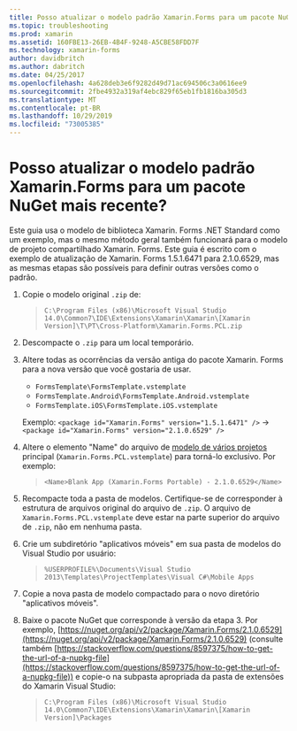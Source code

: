 ```yaml
---
title: Posso atualizar o modelo padrão Xamarin.Forms para um pacote NuGet mais recente?
ms.topic: troubleshooting
ms.prod: xamarin
ms.assetid: 160FBE13-26EB-4B4F-9248-A5CBE58FDD7F
ms.technology: xamarin-forms
author: davidbritch
ms.author: dabritch
ms.date: 04/25/2017
ms.openlocfilehash: 4a628deb3e6f9282d49d71ac694506c3a0616ee9
ms.sourcegitcommit: 2fbe4932a319af4ebc829f65eb1fb1816ba305d3
ms.translationtype: MT
ms.contentlocale: pt-BR
ms.lasthandoff: 10/29/2019
ms.locfileid: "73005385"
---
```

# <a name="can-i-update-the-xamarinforms-default-template-to-a-newer-nuget-package"></a>Posso atualizar o modelo padrão Xamarin.Forms para um pacote NuGet mais recente?

Este guia usa o modelo de biblioteca Xamarin. Forms .NET Standard como um exemplo, mas o mesmo método geral também funcionará para o modelo de projeto compartilhado Xamarin. Forms. Este guia é escrito com o exemplo de atualização de Xamarin. Forms 1.5.1.6471 para 2.1.0.6529, mas as mesmas etapas são possíveis para definir outras versões como o padrão.

1. Copie o modelo original `.zip` de:

    > `C:\Program Files (x86)\Microsoft Visual Studio 14.0\Common7\IDE\Extensions\Xamarin\Xamarin\[Xamarin Version]\T\PT\Cross-Platform\Xamarin.Forms.PCL.zip`

2. Descompacte o `.zip` para um local temporário.

3. Altere todas as ocorrências da versão antiga do pacote Xamarin. Forms para a nova versão que você gostaria de usar.
    * `FormsTemplate\FormsTemplate.vstemplate`
    * `FormsTemplate.Android\FormsTemplate.Android.vstemplate`
    * `FormsTemplate.iOS\FormsTemplate.iOS.vstemplate`

    Exemplo: `<package id="Xamarin.Forms" version="1.5.1.6471" />` -> `<package id="Xamarin.Forms" version="2.1.0.6529" />`

4. Altere o elemento "Name" do arquivo de [modelo de vários projetos](https://msdn.microsoft.com/library/ms185308.aspx) principal (`Xamarin.Forms.PCL.vstemplate`) para torná-lo exclusivo. Por exemplo:

    > `<Name>Blank App (Xamarin.Forms Portable) - 2.1.0.6529</Name>`

5. Recompacte toda a pasta de modelos. Certifique-se de corresponder à estrutura de arquivos original do arquivo de `.zip`. O arquivo de `Xamarin.Forms.PCL.vstemplate` deve estar na parte superior do arquivo de `.zip`, não em nenhuma pasta.

6. Crie um subdiretório "aplicativos móveis" em sua pasta de modelos do Visual Studio por usuário:
    > `%USERPROFILE%\Documents\Visual Studio 2013\Templates\ProjectTemplates\Visual C#\Mobile Apps`

7. Copie a nova pasta de modelo compactado para o novo diretório "aplicativos móveis".

8. Baixe o pacote NuGet que corresponde à versão da etapa 3. Por exemplo, [https://nuget.org/api/v2/package/Xamarin.Forms/2.1.0.6529](https://nuget.org/api/v2/package/Xamarin.Forms/2.1.0.6529) (consulte também [https://stackoverflow.com/questions/8597375/how-to-get-the-url-of-a-nupkg-file](https://stackoverflow.com/questions/8597375/how-to-get-the-url-of-a-nupkg-file)) e copie-o na subpasta apropriada da pasta de extensões do Xamarin Visual Studio:
    > `C:\Program Files (x86)\Microsoft Visual Studio 14.0\Common7\IDE\Extensions\Xamarin\Xamarin\[Xamarin Version]\Packages`
